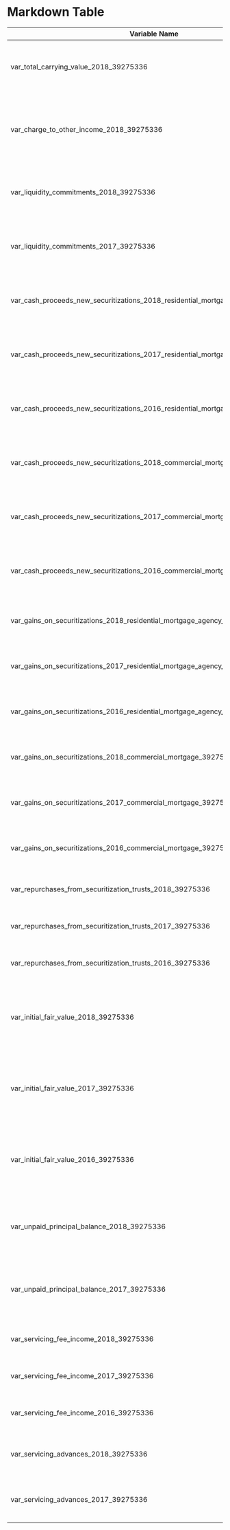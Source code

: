
# Markdown Table

| Variable Name | Description |
| --- | --- |
| var_total_carrying_value_2018_39275336 | Total carrying value of trust preferred securities redeemed in 2018 |
| var_charge_to_other_income_2018_39275336 | Charge to other income recorded in 2018 due to the redemption of trust preferred securities |
| var_liquidity_commitments_2018_39275336 | Liquidity commitments with unconsolidated VIEs at the end of 2018 |
| var_liquidity_commitments_2017_39275336 | Liquidity commitments with unconsolidated VIEs at the end of 2017 |
| var_cash_proceeds_new_securitizations_2018_residential_mortgage_agency_39275336 | Cash proceeds from new securitizations of residential mortgage loans in 2018 |
| var_cash_proceeds_new_securitizations_2017_residential_mortgage_agency_39275336 | Cash proceeds from new securitizations of residential mortgage loans in 2017 |
| var_cash_proceeds_new_securitizations_2016_residential_mortgage_agency_39275336 | Cash proceeds from new securitizations of residential mortgage loans in 2016 |
| var_cash_proceeds_new_securitizations_2018_commercial_mortgage_39275336 | Cash proceeds from new securitizations of commercial mortgages in 2018 |
| var_cash_proceeds_new_securitizations_2017_commercial_mortgage_39275336 | Cash proceeds from new securitizations of commercial mortgages in 2017 |
| var_cash_proceeds_new_securitizations_2016_commercial_mortgage_39275336 | Cash proceeds from new securitizations of commercial mortgages in 2016 |
| var_gains_on_securitizations_2018_residential_mortgage_agency_39275336 | Gains on securitizations of residential mortgage loans in 2018 |
| var_gains_on_securitizations_2017_residential_mortgage_agency_39275336 | Gains on securitizations of residential mortgage loans in 2017 |
| var_gains_on_securitizations_2016_residential_mortgage_agency_39275336 | Gains on securitizations of residential mortgage loans in 2016 |
| var_gains_on_securitizations_2018_commercial_mortgage_39275336 | Gains on securitizations of commercial mortgages in 2018 |
| var_gains_on_securitizations_2017_commercial_mortgage_39275336 | Gains on securitizations of commercial mortgages in 2017 |
| var_gains_on_securitizations_2016_commercial_mortgage_39275336 | Gains on securitizations of commercial mortgages in 2016 |
| var_repurchases_from_securitization_trusts_2018_39275336 | Repurchases from securitization trusts in 2018 |
| var_repurchases_from_securitization_trusts_2017_39275336 | Repurchases from securitization trusts in 2017 |
| var_repurchases_from_securitization_trusts_2016_39275336 | Repurchases from securitization trusts in 2016 |
| var_initial_fair_value_2018_39275336 | Initial fair value of securities received in connection with first-lien mortgage securitizations in 2018 |
| var_initial_fair_value_2017_39275336 | Initial fair value of securities received in connection with first-lien mortgage securitizations in 2017 |
| var_initial_fair_value_2016_39275336 | Initial fair value of securities received in connection with first-lien mortgage securitizations in 2016 |
| var_unpaid_principal_balance_2018_39275336 | Unpaid principal balance of loans serviced for investors at the end of 2018 |
| var_unpaid_principal_balance_2017_39275336 | Unpaid principal balance of loans serviced for investors at the end of 2017 |
| var_servicing_fee_income_2018_39275336 | Servicing fee income on serviced loans in 2018 |
| var_servicing_fee_income_2017_39275336 | Servicing fee income on serviced loans in 2017 |
| var_servicing_fee_income_2016_39275336 | Servicing fee income on serviced loans in 2016 |
| var_servicing_advances_2018_39275336 | Servicing advances on serviced loans at the end of 2018 |
| var_servicing_advances_2017_39275336 | Servicing advances on serviced loans at the end of 2017 |

